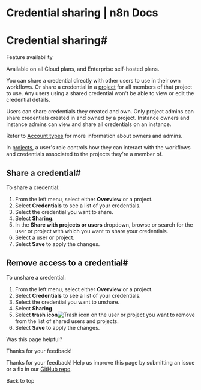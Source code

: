 # Credential sharing | n8n Docs

[ ](https://github.com/n8n-io/n8n-docs/edit/main/docs/credentials/credential-sharing.md "Edit this page")

# Credential sharing#

Feature availability

Available on all Cloud plans, and Enterprise self-hosted plans.

You can share a credential directly with other users to use in their own workflows. Or share a credential in a [project](../../glossary/#project-n8n) for all members of that project to use. Any users using a shared credential won't be able to view or edit the credential details.

Users can share credentials they created and own. Only project admins can share credentials created in and owned by a project. Instance owners and instance admins can view and share all credentials on an instance.

Refer to [Account types](../../user-management/account-types/) for more information about owners and admins.

In [projects](../../user-management/rbac/), a user's role controls how they can interact with the workflows and credentials associated to the projects they're a member of.

## Share a credential#

To share a credential: 

  1. From the left menu, select either **Overview** or a project.
  2. Select **Credentials** to see a list of your credentials.
  3. Select the credential you want to share.
  4. Select **Sharing**.
  5. In the **Share with projects or users** dropdown, browse or search for the user or project with which you want to share your credentials.
  6. Select a user or project. 
  7. Select **Save** to apply the changes.

## Remove access to a credential#

To unshare a credential:

  1. From the left menu, select either **Overview** or a project.
  2. Select **Credentials** to see a list of your credentials.
  3. Select the credential you want to unshare.
  4. Select **Sharing**.
  5. Select **trash icon**![Trash icon](../../_images/common-icons/delete-node.png) on the user or project you want to remove from the list of shared users and projects.
  6. Select **Save** to apply the changes.

Was this page helpful? 

Thanks for your feedback! 

Thanks for your feedback! Help us improve this page by submitting an issue or a fix in our [GitHub repo](https://github.com/n8n-io/n8n-docs). 

Back to top